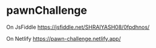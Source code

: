 # pawnChallenge

On JsFiddle
https://jsfiddle.net/SHRAIYASH08/0fpdhnos/

On Netlify
https://pawn-challenge.netlify.app/
